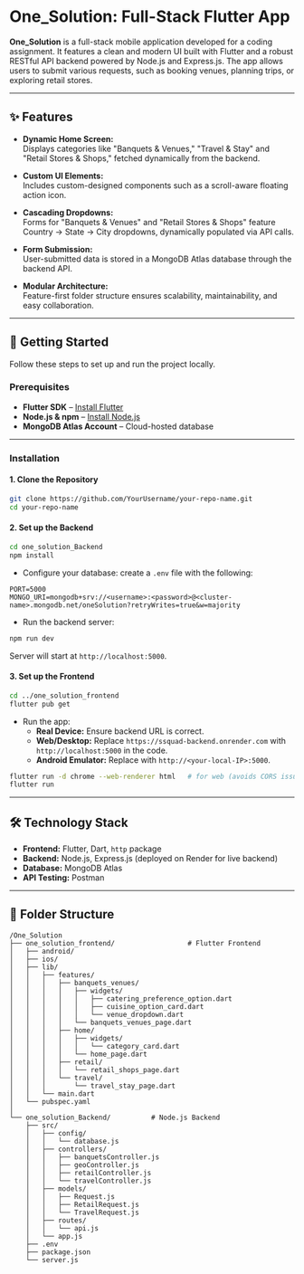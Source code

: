 # One_Solution: Full-Stack Flutter App

**One_Solution** is a full-stack mobile application developed for a coding assignment. It features a clean and modern UI built with Flutter and a robust RESTful API backend powered by Node.js and Express.js. The app allows users to submit various requests, such as booking venues, planning trips, or exploring retail stores.

---

## ✨ Features

- **Dynamic Home Screen:**  
  Displays categories like "Banquets & Venues," "Travel & Stay" and "Retail Stores & Shops," fetched dynamically from the backend.

- **Custom UI Elements:**  
  Includes custom-designed components such as a scroll-aware floating action icon.

- **Cascading Dropdowns:**  
  Forms for "Banquets & Venues" and "Retail Stores & Shops" feature Country → State → City dropdowns, dynamically populated via API calls.

- **Form Submission:**  
  User-submitted data is stored in a MongoDB Atlas database through the backend API.

- **Modular Architecture:**  
  Feature-first folder structure ensures scalability, maintainability, and easy collaboration.

---

## 🚀 Getting Started

Follow these steps to set up and run the project locally.

### Prerequisites
- **Flutter SDK** – [Install Flutter](https://docs.flutter.dev/get-started/install)  
- **Node.js & npm** – [Install Node.js](https://nodejs.org/)  
- **MongoDB Atlas Account** – Cloud-hosted database

---

### Installation

#### 1. Clone the Repository
```bash
git clone https://github.com/YourUsername/your-repo-name.git
cd your-repo-name
```

#### 2. Set up the Backend
```bash
cd one_solution_Backend
npm install
```
- Configure your database: create a `.env` file with the following:  
```env
PORT=5000
MONGO_URI=mongodb+srv://<username>:<password>@<cluster-name>.mongodb.net/oneSolution?retryWrites=true&w=majority
```
- Run the backend server:
```bash
npm run dev
```
Server will start at `http://localhost:5000`.

#### 3. Set up the Frontend
```bash
cd ../one_solution_frontend
flutter pub get
```
- Run the app:  
  - **Real Device:** Ensure backend URL is correct.  
  - **Web/Desktop:** Replace `https://ssquad-backend.onrender.com` with `http://localhost:5000` in the code.  
  - **Android Emulator:** Replace with `http://<your-local-IP>:5000`.  
```bash
flutter run -d chrome --web-renderer html   # for web (avoids CORS issues)
flutter run                                
```

---

## 🛠️ Technology Stack

- **Frontend:** Flutter, Dart, `http` package  
- **Backend:** Node.js, Express.js (deployed on Render for live backend)  
- **Database:** MongoDB Atlas  
- **API Testing:** Postman

---

## 📂 Folder Structure

```
/One_Solution
├── one_solution_frontend/                  # Flutter Frontend
│   ├── android/
│   ├── ios/
│   ├── lib/
│   │   ├── features/
│   │   │   ├── banquets_venues/
│   │   │   │   ├── widgets/
│   │   │   │   │   ├── catering_preference_option.dart
│   │   │   │   │   ├── cuisine_option_card.dart
│   │   │   │   │   └── venue_dropdown.dart
│   │   │   │   └── banquets_venues_page.dart
│   │   │   ├── home/
│   │   │   │   ├── widgets/
│   │   │   │   │   └── category_card.dart
│   │   │   │   └── home_page.dart
│   │   │   ├── retail/
│   │   │   │   └── retail_shops_page.dart
│   │   │   └── travel/
│   │   │       └── travel_stay_page.dart
│   │   └── main.dart
│   └── pubspec.yaml
│
└── one_solution_Backend/          # Node.js Backend
    ├── src/
    │   ├── config/
    │   │   └── database.js
    │   ├── controllers/
    │   │   ├── banquetsController.js
    │   │   ├── geoController.js
    │   │   ├── retailController.js
    │   │   └── travelController.js
    │   ├── models/
    │   │   ├── Request.js
    │   │   ├── RetailRequest.js
    │   │   └── TravelRequest.js
    │   ├── routes/
    │   │   └── api.js
    │   └── app.js
    ├── .env
    ├── package.json
    └── server.js
```

